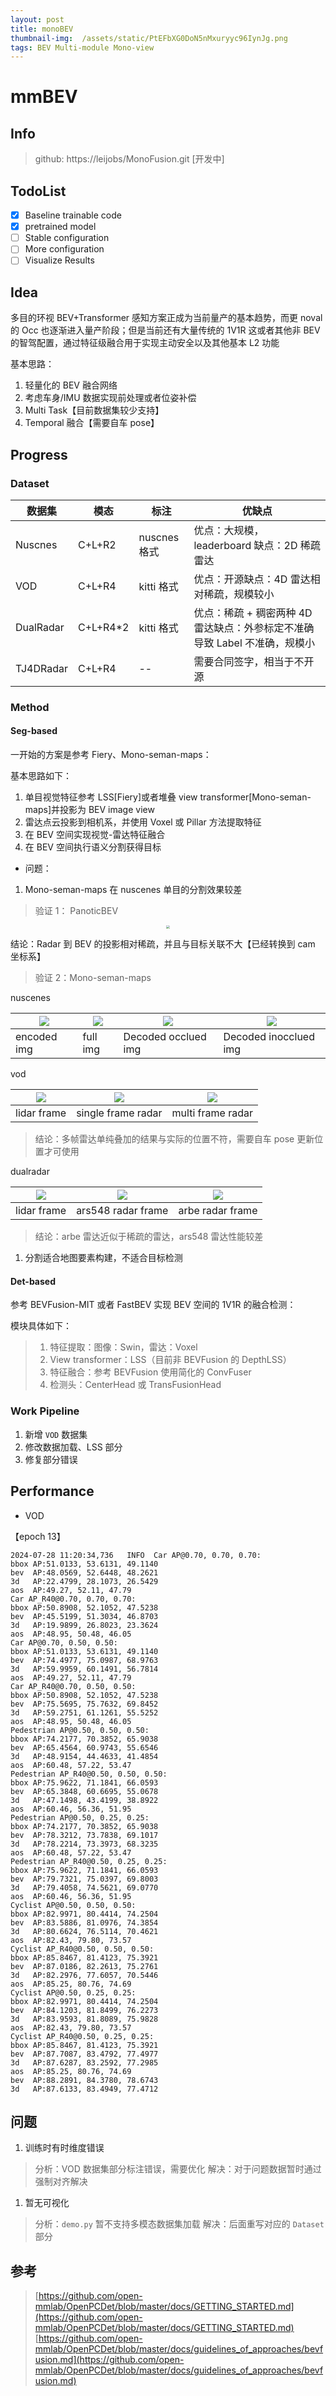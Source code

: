 ```yaml
---
layout: post
title: monoBEV
thumbnail-img:  /assets/static/PtEFbXG0DoN5nMxuryyc96IynJg.png
tags: BEV Multi-module Mono-view
---
```


# mmBEV

## Info

> github: https://leijobs/MonoFusion.git [开发中]

## TodoList

- [X] Baseline trainable code
- [X] pretrained model
- [ ] Stable configuration
- [ ] More configuration
- [ ] Visualize Results

## Idea

多目的环视 BEV+Transformer 感知方案正成为当前量产的基本趋势，而更 noval 的 Occ 也逐渐进入量产阶段；但是当前还有大量传统的 1V1R 这或者其他非 BEV 的智驾配置，通过特征级融合用于实现主动安全以及其他基本 L2 功能

基本思路：

1. 轻量化的 BEV 融合网络
2. 考虑车身/IMU 数据实现前处理或者位姿补偿
3. Multi Task【目前数据集较少支持】
4. Temporal 融合【需要自车 pose】

## Progress

### Dataset

| 数据集    | 模态     | 标注         | 优缺点                                                                     |
| --------- | -------- | ------------ | -------------------------------------------------------------------------- |
| Nuscnes   | C+L+R2   | nuscnes 格式 | 优点：大规模，leaderboard 缺点：2D 稀疏雷达                                |
| VOD       | C+L+R4   | kitti 格式   | 优点：开源缺点：4D 雷达相对稀疏，规模较小                                  |
| DualRadar | C+L+R4*2 | kitti 格式   | 优点：稀疏 + 稠密两种 4D 雷达缺点：外参标定不准确导致 Label 不准确，规模小 |
| TJ4DRadar | C+L+R4   | --           | 需要合同签字，相当于不开源                                                 |

### Method

#### Seg-based

一开始的方案是参考 Fiery、Mono-seman-maps：

基本思路如下：

1. 单目视觉特征参考 LSS[Fiery]或者堆叠 view transformer[Mono-seman-maps]并投影为 BEV image view
2. 雷达点云投影到相机系，并使用 Voxel 或 Pillar 方法提取特征
3. 在 BEV 空间实现视觉-雷达特征融合
4. 在 BEV 空间执行语义分割获得目标

- 问题：

1. Mono-seman-maps 在 nuscenes 单目的分割效果较差

> 验证 1： PanoticBEV

<div align=center><img src="../assets/static/H7IVbv1NEoklndxbrHPcWgGgnig.png" style="zoom:33%;"></div>

结论：Radar 到 BEV 的投影相对稀疏，并且与目标关联不大【已经转换到 cam 坐标系】

> 验证 2：Mono-seman-maps

nuscenes

| ![](../assets/static/FJpfbUyDLoWDL7xfeC7cngdqnRh.png) | ![](../assets/static/EIr2bWE2ToNz1fx2hBrcGLzAnJh.png) | ![](../assets/static/Tt6WbGffZotJQsxAjWvc2xS3nKf.png) | ![](../assets/static/OAg3bXzdXo9W05xaHB0cAxT8n2f.png) |
| ------------------------------------------- | ------------------------------------------- | ------------------------------------------- | ------------------------------------------- |
| encoded img                                 | full img                                    | Decoded occlued img                         | Decoded inocclued img                       |

vod

| ![](../assets/static/JoDmb04aJoZYfixlFEMcxg3Hn7e.png) | ![](../assets/static/LJYVbFuGxovwqIxjQrWcyvW0nOh.png) | ![](../assets/static/XrWzb9ioaox7q1xJzr2cssfgnsc.png) |
| ------------------------------------------- | ------------------------------------------- | ------------------------------------------- |
| lidar frame                                 | single frame radar                          | multi frame radar                           |

> 结论：多帧雷达单纯叠加的结果与实际的位置不符，需要自车 pose 更新位置才可使用

dualradar

| ![](../assets/static/V1gybEUiloUZzzxJpIGcznAFnng.png) | ![](../assets/static/CCIMbHmNIoa1L0xxgiMcxDdengf.png) | ![](../assets/static/CffGbpHL9ovZXExsE4dcwgncnhf.png) |
| ------------------------------------------- | ------------------------------------------- | ------------------------------------------- |
| lidar frame                                 | ars548 radar frame                          | arbe radar frame                            |

> 结论：arbe 雷达近似于稀疏的雷达，ars548 雷达性能较差

1. 分割适合地图要素构建，不适合目标检测

#### Det-based

参考 BEVFusion-MIT 或者 FastBEV 实现 BEV 空间的 1V1R 的融合检测：

模块具体如下：

> 1. 特征提取：图像：Swin，雷达：Voxel
> 2. View transformer：LSS（目前非 BEVFusion 的 DepthLSS）
> 3. 特征融合：参考 BEVFusion 使用简化的 ConvFuser
> 4. 检测头：CenterHead 或 TransFusionHead

### Work Pipeline

1. 新增 `VOD` 数据集
2. 修改数据加载、LSS 部分
3. 修复部分错误

## Performance

- VOD

【epoch 13】

```
2024-07-28 11:20:34,736   INFO  Car AP@0.70, 0.70, 0.70:
bbox AP:51.0133, 53.6131, 49.1140
bev  AP:48.0569, 52.6448, 48.2621
3d   AP:22.4799, 28.1073, 26.5429
aos  AP:49.27, 52.11, 47.79
Car AP_R40@0.70, 0.70, 0.70:
bbox AP:50.8908, 52.1052, 47.5238
bev  AP:45.5199, 51.3034, 46.8703
3d   AP:19.9899, 26.8023, 23.3624
aos  AP:48.95, 50.48, 46.05
Car AP@0.70, 0.50, 0.50:
bbox AP:51.0133, 53.6131, 49.1140
bev  AP:74.4977, 75.0987, 68.9763
3d   AP:59.9959, 60.1491, 56.7814
aos  AP:49.27, 52.11, 47.79
Car AP_R40@0.70, 0.50, 0.50:
bbox AP:50.8908, 52.1052, 47.5238
bev  AP:75.5695, 75.7632, 69.8452
3d   AP:59.2751, 61.1261, 55.5252
aos  AP:48.95, 50.48, 46.05
Pedestrian AP@0.50, 0.50, 0.50:
bbox AP:74.2177, 70.3852, 65.9038
bev  AP:65.4564, 60.9743, 55.6546
3d   AP:48.9154, 44.4633, 41.4854
aos  AP:60.48, 57.22, 53.47
Pedestrian AP_R40@0.50, 0.50, 0.50:
bbox AP:75.9622, 71.1841, 66.0593
bev  AP:65.3848, 60.6695, 55.0678
3d   AP:47.1498, 43.4199, 38.8922
aos  AP:60.46, 56.36, 51.95
Pedestrian AP@0.50, 0.25, 0.25:
bbox AP:74.2177, 70.3852, 65.9038
bev  AP:78.3212, 73.7838, 69.1017
3d   AP:78.2214, 73.3973, 68.3235
aos  AP:60.48, 57.22, 53.47
Pedestrian AP_R40@0.50, 0.25, 0.25:
bbox AP:75.9622, 71.1841, 66.0593
bev  AP:79.7321, 75.0397, 69.8003
3d   AP:79.4058, 74.5621, 69.0770
aos  AP:60.46, 56.36, 51.95
Cyclist AP@0.50, 0.50, 0.50:
bbox AP:82.9971, 80.4414, 74.2504
bev  AP:83.5886, 81.0976, 74.3854
3d   AP:80.6624, 76.5114, 70.4621
aos  AP:82.43, 79.80, 73.57
Cyclist AP_R40@0.50, 0.50, 0.50:
bbox AP:85.8467, 81.4123, 75.3921
bev  AP:87.0186, 82.2613, 75.2761
3d   AP:82.2976, 77.6057, 70.5446
aos  AP:85.25, 80.76, 74.69
Cyclist AP@0.50, 0.25, 0.25:
bbox AP:82.9971, 80.4414, 74.2504
bev  AP:84.1203, 81.8499, 76.2273
3d   AP:83.9593, 81.8089, 75.9828
aos  AP:82.43, 79.80, 73.57
Cyclist AP_R40@0.50, 0.25, 0.25:
bbox AP:85.8467, 81.4123, 75.3921
bev  AP:87.7087, 83.4792, 77.4977
3d   AP:87.6287, 83.2592, 77.2985
aos  AP:85.25, 80.76, 74.69
bev  AP:88.2891, 84.3780, 78.6743
3d   AP:87.6133, 83.4949, 77.4712
```

## 问题

1. 训练时有时维度错误

> 分析：VOD 数据集部分标注错误，需要优化
> 解决：对于问题数据暂时通过强制对齐解决

1. 暂无可视化

> 分析：`demo.py` 暂不支持多模态数据集加载
> 解决：后面重写对应的 `Dataset` 部分

## 参考

> [https://github.com/open-mmlab/OpenPCDet/blob/master/docs/GETTING_STARTED.md](https://github.com/open-mmlab/OpenPCDet/blob/master/docs/GETTING_STARTED.md)
> [https://github.com/open-mmlab/OpenPCDet/blob/master/docs/guidelines_of_approaches/bevfusion.md](https://github.com/open-mmlab/OpenPCDet/blob/master/docs/guidelines_of_approaches/bevfusion.md)
